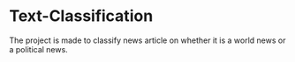 # Text-Classification
 The project is made to classify news article on whether it is a world news or a political news.
